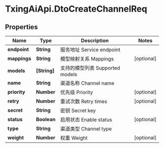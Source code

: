 # TxingAiApi.DtoCreateChannelReq

## Properties

Name | Type | Description | Notes
------------ | ------------- | ------------- | -------------
**endpoint** | **String** | 服务地址 Service endpoint | 
**mappings** | **String** | 模型映射关系 Mappings | [optional] 
**models** | **[String]** | 支持的模型列表 Supported models | 
**name** | **String** | 渠道名称 Channel name | 
**priority** | **Number** | 优先级 Priority | [optional] 
**retry** | **Number** | 重试次数 Retry times | [optional] 
**secret** | **String** | 密钥 Secret key | 
**status** | **Boolean** | 启用状态 Enable status | [optional] 
**type** | **String** | 渠道类型 Channel type | 
**weight** | **Number** | 权重 Weight | [optional] 


